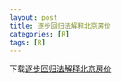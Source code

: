 ```yaml
---
layout: post
title: 逐步回归法解释北京房价
categories: [R]
tags: [R]
---
```


下载[逐步回归法解释北京房价](https://github.com/lixinyao/lixinyao.github.io/blob/master/pdf/%E5%9B%9E%E5%BD%92%E5%88%86%E6%9E%90.pdf)

